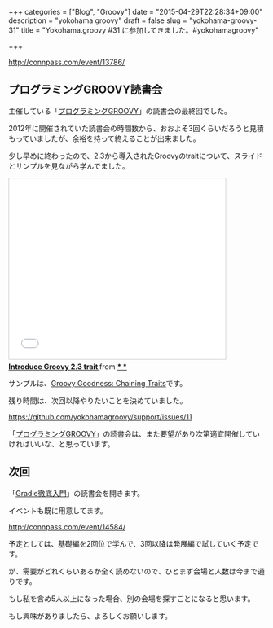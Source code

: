 +++
categories = ["Blog", "Groovy"]
date = "2015-04-29T22:28:34+09:00"
description = "yokohama groovy"
draft = false
slug = "yokohama-groovy-31"
title = "Yokohama.groovy #31 に参加してきました。#yokohamagroovy"

+++

http://connpass.com/event/13786/

## プログラミングGROOVY読書会

主催している「[プログラミングGROOVY]」の読書会の最終回でした。

2012年に開催されていた読書会の時間数から、おおよそ3回くらいだろうと見積もっていましたが、余裕を持って終えることが出来ました。

少し早めに終わったので、2.3から導入されたGroovyのtraitについて、スライドとサンプルを見ながら学んでました。

  <iframe src="//www.slideshare.net/slideshow/embed_code/key/vV1d1t48XBJBKl" width="425" height="355" frameborder="0" marginwidth="0" marginheight="0" scrolling="no" style="border:1px solid #CCC; border-width:1px; margin-bottom:5px; max-width: 100%;" allowfullscreen> </iframe> <div style="margin-bottom:5px"> <strong> <a href="//www.slideshare.net/uehaj/groovy-trait" title="Introduce Groovy 2.3 trait " target="_blank">Introduce Groovy 2.3 trait </a> </strong> from <strong><a href="//www.slideshare.net/uehaj" target="_blank">* *</a></strong> </div>

サンプルは、[Groovy Goodness: Chaining Traits](http://mrhaki.blogspot.jp/2014/05/groovy-goodness-chaining-traits.html)です。

残り時間は、次回以降やりたいことを決めていました。

https://github.com/yokohamagroovy/support/issues/11

「[プログラミングGROOVY]」の読書会は、また要望があり次第適宜開催していければいいな、と思っています。


## 次回

「[Gradle徹底入門](http://www.shoeisha.co.jp/book/detail/9784798136431)」の読書会を開きます。

イベントも既に用意してます。

http://connpass.com/event/14584/

予定としては、基礎編を2回位で学んで、3回以降は発展編で試していく予定です。

が、需要がどれくらいあるか全く読めないので、ひとまず会場と人数は今まで通りです。

もし私を含め5人以上になった場合、別の会場を探すことになると思います。

もし興味がありましたら、よろしくお願いします。


[プログラミングGROOVY]: http://gihyo.jp/book/2011/978-4-7741-4727-7
